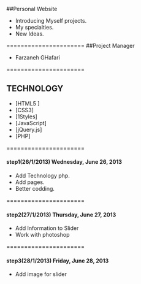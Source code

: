 ##Personal Website</br>
* Introducing Myself projects.
* My specialties.
* New Ideas.

======================
##Project Manager
* Farzaneh GHafari

======================
## TECHNOLOGY
* [HTML5 ]
* [CSS3]
* [1Styles]
* [JavaScript]
* [jQuery.js]
* [PHP]

======================

#### step1(26/1/2013) Wednesday, June 26, 2013

* Add Technology php.
* Add pages.
* Better codding.

======================

#### step2(27/1/2013) Thursday, June 27, 2013

* Add Information to Slider
* Work with photoshop

======================

#### step3(28/1/2013) Friday, June 28, 2013

* Add image for slider 


